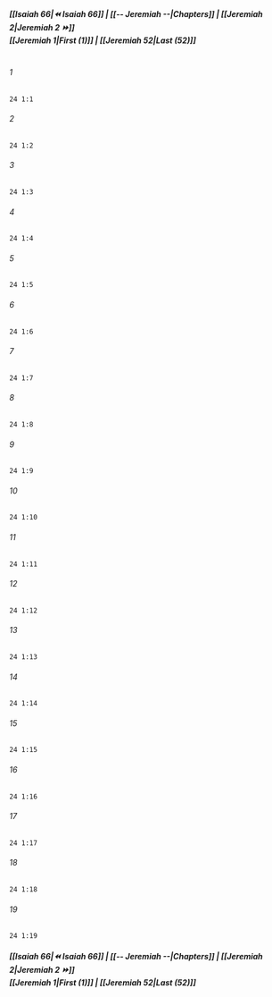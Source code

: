 
##### **[[Isaiah 66|⏪ Isaiah 66]] | [[-- Jeremiah --|Chapters]] | [[Jeremiah 2|Jeremiah 2 ⏩]]**<br>**[[Jeremiah 1|First (1)]] | [[Jeremiah 52|Last (52)]]**<br><br>

###### 1
``` verse
24 1:1
```
###### 2
``` verse
24 1:2
```
###### 3
``` verse
24 1:3
```
###### 4
``` verse
24 1:4
```
###### 5
``` verse
24 1:5
```
###### 6
``` verse
24 1:6
```
###### 7
``` verse
24 1:7
```
###### 8
``` verse
24 1:8
```
###### 9
``` verse
24 1:9
```
###### 10
``` verse
24 1:10
```
###### 11
``` verse
24 1:11
```
###### 12
``` verse
24 1:12
```
###### 13
``` verse
24 1:13
```
###### 14
``` verse
24 1:14
```
###### 15
``` verse
24 1:15
```
###### 16
``` verse
24 1:16
```
###### 17
``` verse
24 1:17
```
###### 18
``` verse
24 1:18
```
###### 19
``` verse
24 1:19
```

##### **[[Isaiah 66|⏪ Isaiah 66]] | [[-- Jeremiah --|Chapters]] | [[Jeremiah 2|Jeremiah 2 ⏩]]**<br>**[[Jeremiah 1|First (1)]] | [[Jeremiah 52|Last (52)]]**
